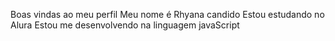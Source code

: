 Boas vindas ao meu perfil
Meu nome é Rhyana candido 
Estou estudando no Alura
Estou me desenvolvendo na linguagem javaScript 
